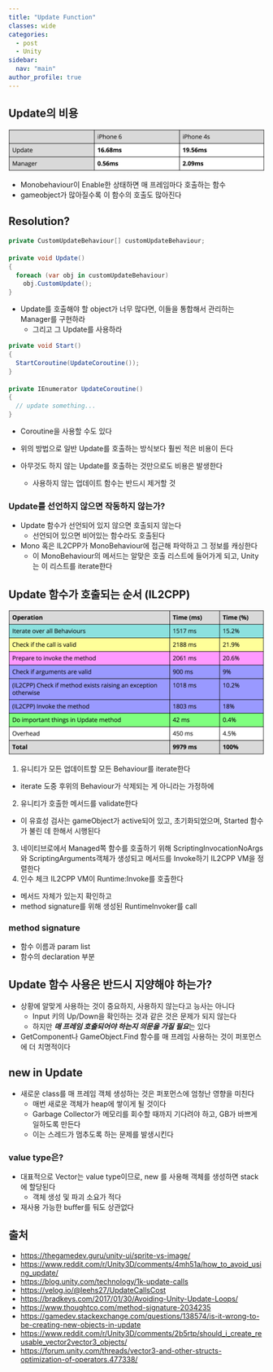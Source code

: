 ```yaml
---
title: "Update Function"
classes: wide
categories: 
  - post
  - Unity
sidebar:
  nav: "main"
author_profile: true
---
```


## Update의 비용

![image](/assets/images/updateFunction.png)

* Monobehaviour이 Enable한 상태하면 매 프레임마다 호출하는 함수
* gameobject가 많아질수록 이 함수의 호출도 많아진다

## Resolution?

```csharp
private CustomUpdateBehaviour[] customUpdateBehaviour;

private void Update()
{
  foreach (var obj in customUpdateBehaviour)
    obj.CustomUpdate();
}
```

* Update를 호출해야 할 object가 너무 많다면, 이들을 통합해서 관리하는 Manager를 구현하라
  * 그리고 그 Update를 사용하라

```csharp
private void Start()
{
  StartCoroutine(UpdateCoroutine());
}

private IEnumerator UpdateCoroutine()
{
  // update something...
}
```

* Coroutine을 사용할 수도 있다

* 위의 방법으로 일반 Update를 호출하는 방식보다 훨씬 적은 비용이 든다
* 아무것도 하지 않는 Update를 호출하는 것만으로도 비용은 발생한다
  * 사용하지 않는 업데이트 함수는 반드시 제거할 것

### Update를 선언하지 않으면 작동하지 않는가?
* Update 함수가 선언되어 있지 않으면 호출되지 않는다
  * 선언되어 있으면 비어있는 함수라도 호출된다
* Mono 혹은 IL2CPP가 MonoBehaviour에 접근해 파악하고 그 정보를 캐싱한다
  * 이 MonoBehaviour의 메서드는 알맞은 호출 리스트에 들어가게 되고, Unity는 이 리스트를 iterate한다

## Update 함수가 호출되는 순서 (IL2CPP)
![image](/assets/images/table5.png)

1. 유니티가 모든 업데이트할 모든 Behaviour를 iterate한다
  * iterate 도중 후위의 Behaviour가 삭제되는 게 아니라는 가정하에
2. 유니티가 호출한 메서드를 validate한다
  * 이 유효성 검사는 gameObject가 active되어 있고, 초기화되었으며, Started 함수가 불린 데 한해서 시행된다
3. 네이티브로에서 Managed쪽 함수를 호출하기 위해 ScriptingInvocationNoArgs와 ScriptingArguments객체가 생성되고 메서드를 Invoke하기 IL2CPP VM을 정렬한다
4. 인수 체크 IL2CPP VM이 Runtime:Invoke를 호출한다
  * 메서드 자체가 있는지 확인하고
  * method signature를 위해 생성된 RuntimeInvoker를 call
  
### method signature
* 함수 이름과 param list
* 함수의 declaration 부분

## Update 함수 사용은 반드시 지양해야 하는가?
* 상황에 알맞게 사용하는 것이 중요하지, 사용하지 않는다고 능사는 아니다
  * Input 키의 Up/Down을 확인하는 것과 같은 것은 문제가 되지 않는다
  * 하지만 ***매 프레임 호출되어야 하는지 의문을 가질 필요***는 있다
* GetComponent나 GameObject.Find 함수를 매 프레임 사용하는 것이 퍼포먼스에 더 치명적이다

## new in Update
* 새로운 class를 매 프레임 객체 생성하는 것은 퍼포먼스에 엄청난 영향을 미친다
  * 매번 새로운 객체가 heap에 쌓이게 될 것이다
  * Garbage Collector가 메모리를 회수할 때까지 기다려야 하고, GB가 바쁘게 일하도록 만든다
  * 이는 스레드가 멈추도록 하는 문제를 발생시킨다

### value type은?
* 대표적으로 Vector는 value type이므로, new 를 사용해 객체를 생성하면 stack에 할당된다
  * 객체 생성 및 파괴 소요가 적다
* 재사용 가능한 buffer를 둬도 상관없다

## 출처
* <https://thegamedev.guru/unity-ui/sprite-vs-image/>
* <https://www.reddit.com/r/Unity3D/comments/4mh51a/how_to_avoid_using_update/>
* <https://blog.unity.com/technology/1k-update-calls>
* <https://velog.io/@leehs27/UpdateCallsCost>
* <https://bradkeys.com/2017/01/30/Avoiding-Unity-Update-Loops/>
* <https://www.thoughtco.com/method-signature-2034235>
* <https://gamedev.stackexchange.com/questions/138574/is-it-wrong-to-be-creating-new-objects-in-update>
* <https://www.reddit.com/r/Unity3D/comments/2b5rtp/should_i_create_reusable_vector2vector3_objects/>
* <https://forum.unity.com/threads/vector3-and-other-structs-optimization-of-operators.477338/>